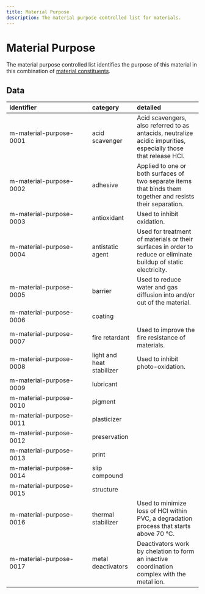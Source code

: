 ```yaml
---
title: Material Purpose
description: The material purpose controlled list for materials.
---
```


# Material Purpose

The material purpose controlled list identifies the purpose of this material in this combination of [material constituents](../6_Relationship_Lists/6_001_Material_Constituents.md).

## Data
|<div style="width:200px">identifier</div>|category|detailed|
|:-|:-|:-|
|m-material-purpose-0001|acid scavenger|Acid scavengers, also referred to as antacids, neutralize acidic impurities, especially those that release HCl.|
|m-material-purpose-0002|adhesive|Applied to one or both surfaces of two separate items that binds them together and resists their separation.|
|m-material-purpose-0003|antioxidant|Used to inhibit oxidation.|
|m-material-purpose-0004|antistatic agent|Used for treatment of materials or their surfaces in order to reduce or eliminate buildup of static electricity.|
|m-material-purpose-0005|barrier|Used to reduce water and gas diffusion into and/or out of the material.|
|m-material-purpose-0006|coating||
|m-material-purpose-0007|fire retardant|Used to improve the fire resistance of materials.|
|m-material-purpose-0008|light and heat stabilizer|Used to inhibit photo-oxidation.|
|m-material-purpose-0009|lubricant||
|m-material-purpose-0010|pigment||
|m-material-purpose-0011|plasticizer||
|m-material-purpose-0012|preservation||
|m-material-purpose-0013|print||
|m-material-purpose-0014|slip compound||
|m-material-purpose-0015|structure||
|m-material-purpose-0016|thermal stabilizer|Used to minimize loss of HCl within PVC, a degradation process that starts above 70 °C.|
|m-material-purpose-0017|metal deactivators|Deactivators work by chelation to form an inactive coordination complex with the metal ion.|